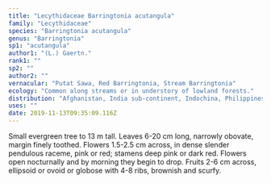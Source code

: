 ```yaml
---
title: "Lecythidaceae Barringtonia acutangula"
family: "Lecythidaceae"
species: "Barringtonia acutangula"
genus: "Barringtonia"
sp1: "acutangula"
author1: "(L.) Gaertn."
rank1: ""
sp2: ""
author2: ""
vernacular: "Putat Sawa, Red Barringtonia, Stream Barringtonia"
ecology: "Common along streams or in understory of lowland forests."
distribution: "Afghanistan, India sub-continent, Indochina, Philippines, Malaysia, Indonesia, Papua New Guinea, N Australia."
uses: ""
date: 2019-11-13T09:35:09.116Z
---
```

Small evergreen tree to 13 m tall. Leaves 6-20 cm long, narrowly obovate, margin finely toothed. Flowers 1.5-2.5 cm across, in dense slender pendulous raceme, pink or red; stamens deep pink or dark red. Flowers open nocturnally and by morning they begin to drop. Fruits 2-6 cm across, ellipsoid or ovoid or globose with 4-8 ribs, brownish and scurfy.
